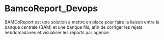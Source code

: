 # BamcoReport_Devops

BAMCoReport est une solution à mettre en place pour faire la liaison entre la banque centrale (BAM) et une banque fils, afin de corriger les rejets hebdomadaires et visualiser les reports par agence.


